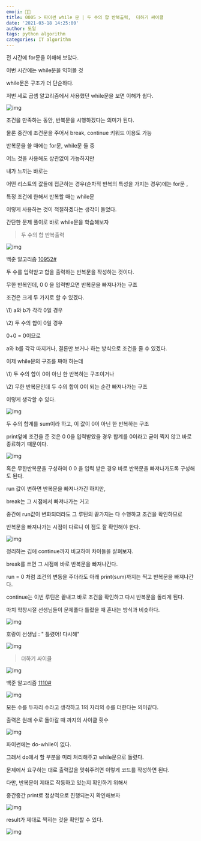 ```yaml
---
emoji: 👨‍💻
title: 0005 > 파이썬 while 문 | 두 수의 합 반복출력,  더하기 싸이클
date: '2021-03-18 14:25:00'
author: 도일
tags: python algorithm
categories: IT algorithm
---
```

전 시간에 for문을 이해해 보았다.

이번 시간에는 while문을 익혀볼 것



while문은 구조가 더 단순하다.



저번 세로 곱셈 알고리즘에서 사용했던 while문을 보면 이해가 쉽다.

![img](./img/image-163600802838852.png)



조건을 만족하는 동안, 반복문을 시행하겠다는 의미가 된다.

물론 중간에 조건문을 주어서 break, continue 키워드 이용도 가능





반복문을 쓸 때에는 for문, while문 둘 중

어느 것을 사용해도 상관없이 가능하지만

내가 느끼는 바로는

어떤 리스트의 값들에 접근하는 경우(순차적 반복의 특성을 가지는 경우)에는 for문 ,

특정 조건에 한해서 반복할 때는 while문

이렇게 사용하는 것이 적절하겠다는 생각이 들었다.



간단한 문제 풀이로 바로 while문을 학습해보자

> 두 수의 합 반복출력



![img](./img/image-163600802838853.png)

백준 알고리즘 [10952#](https://www.acmicpc.net/problem/10952)



두 수를 입력받고 합을 출력하는 반복문을 작성하는 것이다.

무한 반복인데, 0 0 을 입력받으면 반복문을 빠져나가는 구조





조건은 크게 두 가지로 할 수 있겠다.

\1) a와 b가 각각 0일 경우

\2) 두 수의 합이 0일 경우



0+0 = 0이므로

a와 b를 각각 따지거나, 결론만 보거나 하는 방식으로 조건을 줄 수 있겠다.



이제 while문의 구조를 짜야 하는데

\1) 두 수의 합이 0이 아닌 한 반복하는 구조이거나

\2) 무한 반복문인데 두 수의 합이 0이 되는 순간 빠져나가는 구조

이렇게 생각할 수 있다.



![img](./img/image.png)

두 수의 합계를 sum이라 하고, 이 값이 0이 아닌 한 반복하는 구조

print앞에 조건을 준 것은 0 0을 입력받았을 경우 합계를 0이라고 굳이 찍지 않고 바로 종료하기 때문이다.

![img](./img/image-163600802838855.png)

혹은 무한반복문을 구성하여 0 0 을 입력 받은 경우 바로 반복문을 빠져나가도록 구성해도 된다.

run 값이 변하면 반복문을 빠져나가긴 하지만,

break는 그 시점에서 빠져나가는 거고

중간에 run값이 변화되더라도 그 루틴의 끝가지는 다 수행하고 조건을 확인하므로

반복문을 빠져나가는 시점이 다르니 이 점도 잘 확인해야 한다.

![img](./img/image-163600802838856.png)

정리하는 김에 continue까지 비교하여 차이들을 살펴보자.

break를 쓰면 그 시점에 바로 반복문을 빠져나간다.



run = 0 처럼 조건의 변동을 주더라도 아래 print(sum)까지는 찍고 반복문을 빠져나간다.





continue는 이번 루틴은 끝내고 바로 조건을 확인하고 다시 반복문을 돌리게 된다.

마치 학창시절 선생님들이 문제풀다 틀렸을 때 혼내는 방식과 비슷하다.

![img](./img/image-163600802838857.png)

호랑이 선생님 : " 틀렸어! 다시해"







![img](./img/image-163600802838858.png)







> 더하기 싸이클

![img](./img/image-163600802838859.png)

백준 알고리즘 [1110#](https://www.acmicpc.net/problem/1110)

![img](./img/image-163600802838860.png)

모든 수를 두자리 수라고 생각하고 1의 자리의 수를 더한다는 의미같다.

출력은 원래 수로 돌아갈 때 까지의 사이클 횟수

![img](./img/image-163600802838861.png)



파이썬에는 do-while이 없다.

그래서 do에서 할 부분을 미리 처리해주고 while문으로 돌렸다.

문제에서 요구하는 대로 출력값을 맞춰주려면 이렇게 코드를 작성하면 된다.



다만, 반복문이 제대로 작동하고 있는지 확인하기 위해서

중간중간 print로 정상적으로 진행되는지 확인해보자

![img](./img/image-163600802838962.png)

result가 제대로 찍히는 것을 확인할 수 있다.

![img](./img/image-163600802838963.png)
